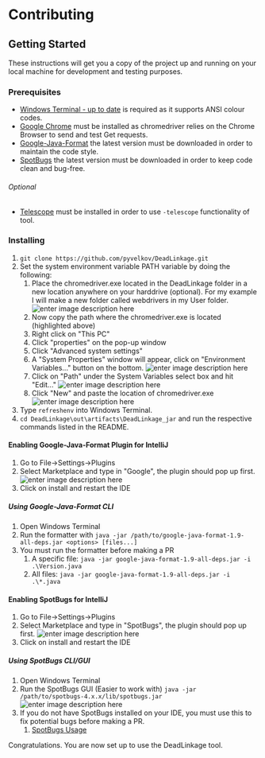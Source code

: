 # Contributing

## Getting Started

These instructions will get you a copy of the project up and running on your local machine for development and testing purposes.

### Prerequisites
 - [Windows Terminal - up to date](https://github.com/lextm/windowsterminal-shell) is required as it supports ANSI colour codes.
 - [Google Chrome](https://www.google.com/intl/en_ca/chrome/) must be installed as chromedriver relies on the Chrome Browser to send and test Get requests.
 - [Google-Java-Format](https://github.com/google/google-java-format/releases) the latest version must be downloaded in order to maintain the code style.
 - [SpotBugs](https://github.com/spotbugs/spotbugs/releases) the latest version must be downloaded in order to keep code clean and bug-free.

###### Optional
 - [Telescope](https://github.com/Seneca-CDOT/telescope) must be installed in order to use `-telescope` functionality of tool. 

### Installing

 1. `git clone https://github.com/pyvelkov/DeadLinkage.git`
 2. Set the system environment variable PATH variable by doing the following:
	 1. Place the chromedriver.exe located in the DeadLinkage folder in a new location anywhere on your harddrive (optional). For my example I will make a new folder called webdrivers in my User folder.
![enter image description here](https://raw.githubusercontent.com/pyvelkov/DeadLinkage/master/0.1%20MDassets/chromedriver%2001.JPG?token=ANEOJ52DGUDODVIIMC6TP6K7OTSUG)
	2. Now copy the path where the chromedriver.exe is located (highlighted above)
	3. Right click on "This PC" 
	4. Click "properties" on the pop-up window
	5. Click "Advanced system settings"
	6. A "System Properties" window will appear, click on "Environment Variables..." button on the bottom.
![enter image description here](https://raw.githubusercontent.com/pyvelkov/DeadLinkage/master/0.1%20MDassets/chromedriver%2002.JPG?token=ANEOJ5352TCLEECP4KPPIDK7OTT7C)
	7. Click on "Path" under the System Variables select box and hit "Edit..."
![enter image description here](https://raw.githubusercontent.com/pyvelkov/DeadLinkage/master/0.1%20MDassets/chromedriver%2003.JPG?token=ANEOJ5354SMJW4YKXJDB6427OTUFI)
	8. Click "New" and paste the location of chromedriver.exe
![enter image description here](https://raw.githubusercontent.com/pyvelkov/DeadLinkage/master/0.1%20MDassets/chromedriver%2004.JPG?token=ANEOJ52FGLYAC4N3HPBOSH27OTUTW)
 3. Type `refreshenv` into Windows Terminal.
 4. `cd DeadLinkage\out\artifacts\DeadLinkage_jar` and run the respective commands listed in the README.
 
#### Enabling Google-Java-Format Plugin for IntelliJ

 1. Go to File->Settings->Plugins
 2. Select Marketplace and type in "Google", the plugin should pop up first.
![enter image description here](https://raw.githubusercontent.com/pyvelkov/DeadLinkage/master/0.1%20MDassets/Contributing/intellij-google-format.JPG)
 3. Click on install and restart the IDE

##### Using Google-Java-Format CLI

 1. Open Windows Terminal
 2. Run the formatter with `java -jar /path/to/google-java-format-1.9-all-deps.jar <options> [files...]`
 3. You must run the formatter before making a PR
    1. A specific file: `java -jar google-java-format-1.9-all-deps.jar -i .\Version.java`
    2. All files: `java -jar google-java-format-1.9-all-deps.jar -i .\*.java`

#### Enabling SpotBugs for IntelliJ

 1. Go to File->Settings->Plugins
 2. Select Marketplace and type in "SpotBugs", the plugin should pop up first.
![enter image description here](https://raw.githubusercontent.com/pyvelkov/DeadLinkage/master/0.1%20MDassets/Contributing/intellij-spotBugs.JPG)
 3. Click on install and restart the IDE

##### Using SpotBugs CLI/GUI

 1. Open Windows Terminal
 2. Run the SpotBugs GUI (Easier to work with) `java -jar /path/to/spotbugs-4.x.x/lib/spotbugs.jar`
![enter image description here](https://raw.githubusercontent.com/pyvelkov/DeadLinkage/master/0.1%20MDassets/Contributing/intellij-spotBugs-gui-from-cli.JPG)
 3. If you do not have SpotBugs installed on your IDE, you must use this to fix potential bugs before making a PR.
    1. [SpotBugs Usage](https://spotbugs.readthedocs.io/en/latest/gui.html)

Congratulations. You are now set up to use the DeadLinkage tool.
